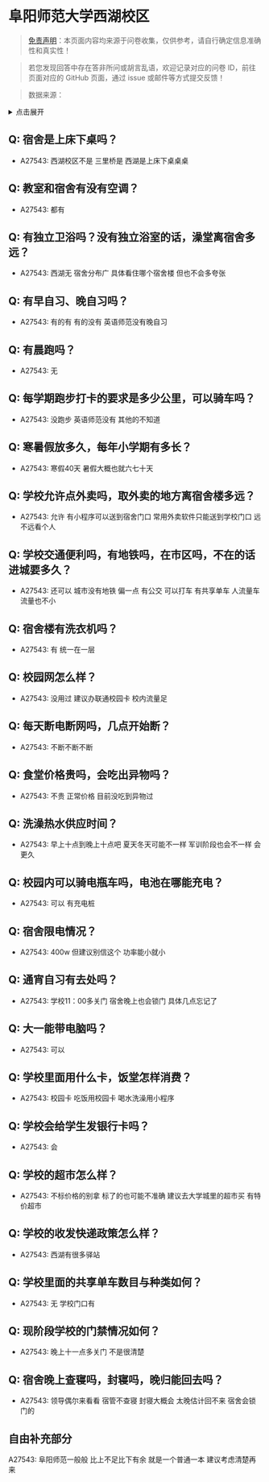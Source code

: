 # 阜阳师范大学西湖校区

> [免责声明](https://colleges.chat/#_3)：本页面内容均来源于问卷收集，仅供参考，请自行确定信息准确性和真实性！

> 若您发现回答中存在答非所问或胡言乱语，欢迎记录对应的问卷 ID，前往页面对应的 GitHub 页面，通过 issue 或邮件等方式提交反馈！

> 数据来源：

<details><summary>点击展开</summary>
<ul>
<li>A27543: 匿名 (2025 年 02 月)</li>
</ul>
</details>

## Q: 宿舍是上床下桌吗？

- A27543: 西湖校区不是 三里桥是 西湖是上床下桌桌桌

## Q: 教室和宿舍有没有空调？

- A27543: 都有

## Q: 有独立卫浴吗？没有独立浴室的话，澡堂离宿舍多远？

- A27543: 西湖无 宿舍分布广 具体看住哪个宿舍楼  但也不会多夸张

## Q: 有早自习、晚自习吗？

- A27543: 有的有 有的没有  英语师范没有晚自习

## Q: 有晨跑吗？

- A27543: 无

## Q: 每学期跑步打卡的要求是多少公里，可以骑车吗？

- A27543: 没跑步  英语师范没有 其他的不知道

## Q: 寒暑假放多久，每年小学期有多长？

- A27543: 寒假40天 暑假大概也就六七十天

## Q: 学校允许点外卖吗，取外卖的地方离宿舍楼多远？

- A27543: 允许 有小程序可以送到宿舍门口  常用外卖软件只能送到学校门口 远不远看个人

## Q: 学校交通便利吗，有地铁吗，在市区吗，不在的话进城要多久？

- A27543: 还可以 城市没有地铁 偏一点 有公交 可以打车 有共享单车 人流量车流量也不小

## Q: 宿舍楼有洗衣机吗？

- A27543: 有  统一在一层

## Q: 校园网怎么样？

- A27543: 没用过 建议办联通校园卡 校内流量足

## Q: 每天断电断网吗，几点开始断？

- A27543: 不断不断不断

## Q: 食堂价格贵吗，会吃出异物吗？

- A27543: 不贵  正常价格 目前没吃到异物过

## Q: 洗澡热水供应时间？

- A27543: 早上十点到晚上十点吧  夏天冬天可能不一样  军训阶段也会不一样 会更久

## Q: 校园内可以骑电瓶车吗，电池在哪能充电？

- A27543: 可以 有充电桩

## Q: 宿舍限电情况？

- A27543: 400w 但建议别信这个  功率能小就小

## Q: 通宵自习有去处吗？

- A27543: 学校11：00多关门  宿舍晚上也会锁门 具体几点忘记了

## Q: 大一能带电脑吗？

- A27543: 可以

## Q: 学校里面用什么卡，饭堂怎样消费？

- A27543: 校园卡 吃饭用校园卡 喝水洗澡用小程序

## Q: 学校会给学生发银行卡吗？

- A27543: 会

## Q: 学校的超市怎么样？

- A27543: 不标价格的别拿 标了的也可能不准确  建议去大学城里的超市买 有特价超市

## Q: 学校的收发快递政策怎么样？

- A27543: 西湖有很多驿站

## Q: 学校里面的共享单车数目与种类如何？

- A27543: 无 学校门口有

## Q: 现阶段学校的门禁情况如何？

- A27543: 晚上十一点多关门  不是很清楚

## Q: 宿舍晚上查寝吗，封寝吗，晚归能回去吗？

- A27543: 领导偶尔来看看  宿管不查寝 封寝大概会 太晚估计回不来 宿舍会锁门的

## 自由补充部分

A27543: 阜阳师范一般般  比上不足比下有余  就是一个普通一本  建议考虑清楚再来